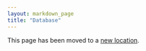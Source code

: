 ```yaml
---
layout: markdown_page
title: "Database"
---
```


This page has been moved to a [new location](/handbook/infrastructure/database/).
